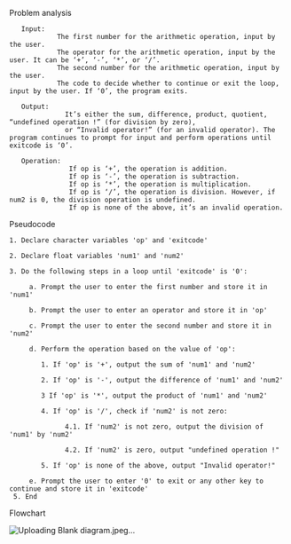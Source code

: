 Problem analysis

       Input:
                The first number for the arithmetic operation, input by the user.
                The operator for the arithmetic operation, input by the user. It can be ‘+’, ‘-’, ‘*’, or ‘/’.
                The second number for the arithmetic operation, input by the user.
                The code to decide whether to continue or exit the loop, input by the user. If ‘0’, the program exits.
       
       Output:
                  It’s either the sum, difference, product, quotient, “undefined operation !” (for division by zero),
                  or “Invalid operator!” (for an invalid operator). The program continues to prompt for input and perform operations until exitcode is ‘0’.
        
       Operation:
                   If op is ‘+’, the operation is addition.
                   If op is ‘-’, the operation is subtraction.
                   If op is ‘*’, the operation is multiplication.
                   If op is ‘/’, the operation is division. However, if num2 is 0, the division operation is undefined.
                   If op is none of the above, it’s an invalid operation.
                    
 Pseudocode

    1. Declare character variables 'op' and 'exitcode'

    2. Declare float variables 'num1' and 'num2'

    3. Do the following steps in a loop until 'exitcode' is '0':

         a. Prompt the user to enter the first number and store it in 'num1'

         b. Prompt the user to enter an operator and store it in 'op'

         c. Prompt the user to enter the second number and store it in 'num2'

         d. Perform the operation based on the value of 'op':

            1. If 'op' is '+', output the sum of 'num1' and 'num2'

            2. If 'op' is '-', output the difference of 'num1' and 'num2'

            3 If 'op' is '*', output the product of 'num1' and 'num2'

            4. If 'op' is '/', check if 'num2' is not zero:

                  4.1. If 'num2' is not zero, output the division of 'num1' by 'num2'

                  4.2. If 'num2' is zero, output "undefined operation !"
                  
            5. If 'op' is none of the above, output "Invalid operator!"

         e. Prompt the user to enter '0' to exit or any other key to continue and store it in 'exitcode'
     5. End

Flowchart


![Uploading Blank diagram.jpeg…]()

     
